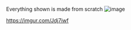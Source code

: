 Everything shown is made from scratch
![image](https://github.com/sammardell2005/Car-Game/assets/92951743/e0ff6e43-2330-4a29-9ca7-9e5b91a88cce)

https://imgur.com/Jdj7iwf

